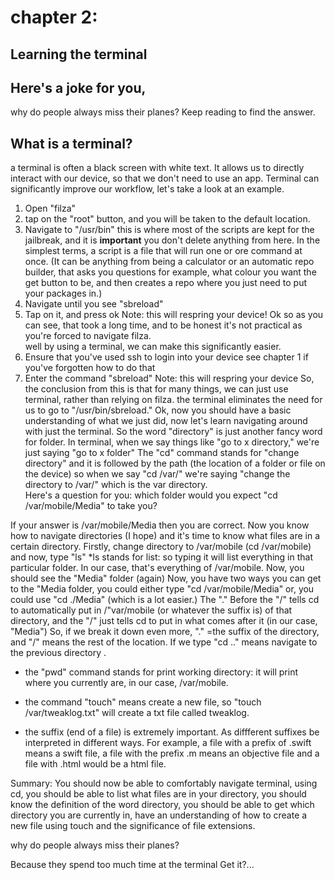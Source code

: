 # chapter 2:
## Learning the terminal 
## Here's a joke for you,
 why do people always miss their planes? Keep reading to find the answer.
 
 ## What is a terminal?
a terminal is often a black screen with white text. It allows us to directly interact with our device, so that we don't need to use an app. 
Terminal can significantly improve our workflow, let's take a look at an example. 
1. Open "filza"
2. tap on the "root" button, and you will be taken to the default location.
3. Navigate to "/usr/bin"
this is where most of the scripts are kept for the jailbreak, and it  is **important** you don't delete anything from here. 
In the simplest terms, a script is a file that will run one or ore command at once. (It can be anything from being a calculator or an automatic repo builder, that asks you questions for example, what colour you want the get button to be, and then creates a repo where you just need to put your packages in.)
4. Navigate until you see "sbreload"
5. Tap on it, and press ok 
Note: this will respring your device!
Ok so as you can see, that took a long time, and to be honest it's not practical as you're forced to navigate filza.  
well by using a terminal, we can make this significantly easier. 
1. Ensure that you've used  ssh to login into your device see chapter 1 if you've forgotten how to do that
2. Enter the command "sbreload"
Note: this will respring your device 
So, the conclusion from this is that for many things, we can just use terminal, rather than relying on filza. the terminal eliminates the need for us to go to "/usr/bin/sbreload." 
Ok, now you should have a basic understanding of what we just did, now let's learn  navigating around with just the terminal. 
So the word "directory" is just another fancy word for folder. In terminal, when we say things like "go to x directory," we're just saying "go to x folder"
The "cd" command stands for "change directory" and it is followed by the path (the location of a folder or file on the device) so when we say "cd /var/" we're saying "change the directory to /var/" which is the var directory.   
Here's a question for you: which folder would you expect "cd  /var/mobile/Media" to take you?


If your answer is /var/mobile/Media then you are correct. 
 Now you know how to navigate directories (I hope) and it's time to know what files are in a certain directory. 
 Firstly, change directory to /var/mobile (cd /var/mobile) and now, type "ls" 
  *ls stands for list: so typing it will list everything in that particular folder. In our case, that's everything of /var/mobile. Now, you should see the "Media" folder (again)
 Now, you have two ways you can get to the "Media folder, you could either type "cd /var/mobile/Media" or, you could use "cd ./Media" (which is a lot easier.) The "." Before the "/" tells cd to automatically put in /"var/mobile (or whatever the suffix is)  of that directory, and the "/" just tells cd to put in what comes after it (in our case, "Media")
So, if we break it down even more, "." =the suffix of the directory, and "/" means the rest of the location. 
If we type  "cd .." means navigate to the previous  directory . 
* the "pwd" command stands for print working directory: it will print where you currently are, in our case, /var/mobile. 

* the command "touch" means create a new file, so "touch /var/tweaklog.txt" will create a txt file called tweaklog.
* the suffix (end of a file) is extremely important. As diffferent suffixes be interpreted in different ways. For example, a file with a  prefix  of .swift means a swift file, a file with the prefix .m means an objective file and a file with .html would be a html file. 

Summary:
You should now be able to comfortably navigate terminal, using cd, you should be able to list what files are in your directory, you should know the definition of the word directory,   you should be able to get which directory you are currently in, have an understanding of how to create a new file using touch and the significance of file extensions.  

 why do people always miss their planes? 
 
 Because they spend too much time at the terminal
 Get it?...
